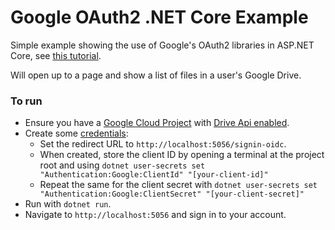 # Google OAuth2 .NET Core Example 

Simple example showing the use of Google's OAuth2 libraries in ASP.NET Core, see [this tutorial](https://developers.google.com/api-client-library/dotnet/guide/aaa_oauth#web-applications-asp.net-core-3). 

Will open up to a page and show a list of files in a user's Google Drive. 

### To run

- Ensure you have a [Google Cloud Project](https://cloud.google.com/resource-manager/docs/creating-managing-projects) with [Drive Api enabled](https://developers.google.com/identity/protocols/oauth2/web-server#enable-apis).
- Create some [credentials](https://developers.google.com/identity/protocols/oauth2/web-server#creatingcred):
  - Set the redirect URL to `http://localhost:5056/signin-oidc`.
  - When created, store the client ID by opening a terminal at the project root and using `dotnet user-secrets set "Authentication:Google:ClientId" "[your-client-id]"`
  - Repeat the same for the client secret with `dotnet user-secrets set "Authentication:Google:ClientSecret" "[your-client-secret]"`
- Run with `dotnet run`.
- Navigate to `http://localhost:5056` and sign in to your account. 

